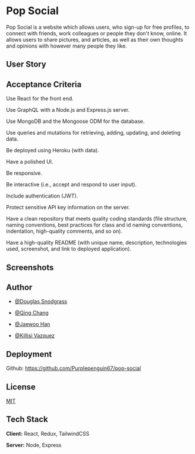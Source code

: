 
# Pop Social

Pop Social is a website which allows users, who sign-up for free profiles, to connect with friends, work colleagues or people they don't know, online. It allows users to share pictures, and articles, as well as their own thoughts and opinions with however many people they like.

## User Story



## Acceptance Criteria

Use React for the front end.

Use GraphQL with a Node.js and Express.js server.

Use MongoDB and the Mongoose ODM for the database.

Use queries and mutations for retrieving, adding, updating, and deleting data.

Be deployed using Heroku (with data).

Have a polished UI.

Be responsive.

Be interactive (i.e., accept and respond to user input).

Include authentication (JWT).

Protect sensitive API key information on the server.

Have a clean repository that meets quality coding standards (file structure, naming conventions, best practices for class and id naming conventions, indentation, high-quality comments, and so on).

Have a high-quality README (with unique name, description, technologies used, screenshot, and link to deployed application).
## Screenshots




## Author

- [@Douglas Snodgrass](https://www.github.com/purplepenguin67)

- [@Qing Chang](https://www.github.com/qing507543)

- [@Jaewoo Han](https://www.github.com/jaehan213)

- [@Killisi Vazquez](https://www.github.com/GG-EZ415)

## Deployment




Github: https://github.com/Purplepenguin67/pop-social




## License

[MIT](https://choosealicense.com/licenses/mit/)


## Tech Stack

**Client:** React, Redux, TailwindCSS

**Server:** Node, Express

